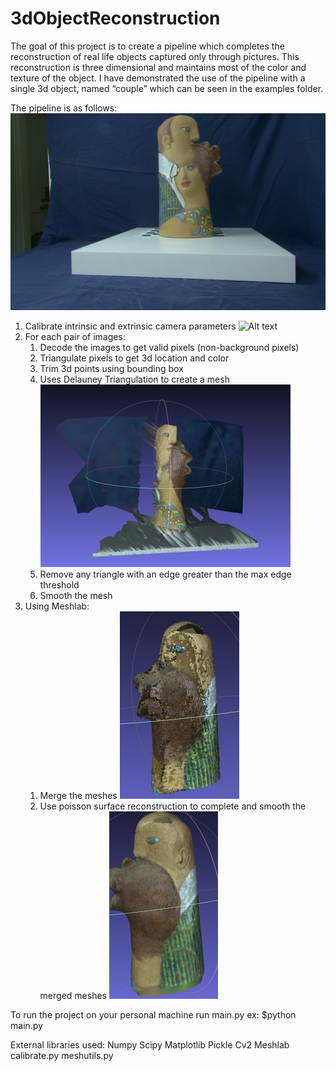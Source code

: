 # 3dObjectReconstruction
The goal of this project is to create a pipeline which completes the reconstruction of real life objects captured only through pictures. This reconstruction is three dimensional and maintains most of the color and texture of the object. I have demonstrated the use of the pipeline with a single 3d object, named “couple” which can be seen in the examples folder.

The pipeline is as follows:
![Alt text](couple/grab_0_u/color_C0_01.png?raw=true "Title")
1. Calibrate intrinsic and extrinsic camera parameters ![Alt text](calib_jpg_u/frame_C0_01.png?raw=true "Title")
1. For each pair of images:
    1. Decode the images to get valid pixels (non-background pixels)
    1. Triangulate pixels to get 3d location and color
    1. Trim 3d points using bounding box
    1. Uses Delauney Triangulation to create a mesh
    ![Alt text](Examples/images/no_bb.png?raw=true "Title")
    1. Remove any triangle with an edge greater than the max edge threshold
    1. Smooth the mesh
1. Using Meshlab:
    1. Merge the meshes
    ![Alt text](Examples/images/merged_back.png?raw=true "Title")
    1. Use poisson surface reconstruction to complete and smooth the merged meshes
    ![Alt text](Examples/images/final_back.png?raw=true "Title")

To run the project on your personal machine run main.py
ex: $python main.py

External libraries used:
Numpy
Scipy
Matplotlib
Pickle
Cv2
Meshlab
calibrate.py
meshutils.py
